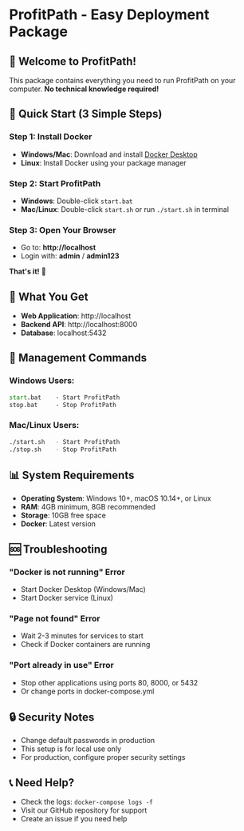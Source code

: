 # ProfitPath - Easy Deployment Package

## 🎉 Welcome to ProfitPath!

This package contains everything you need to run ProfitPath on your computer. 
**No technical knowledge required!**

## 🚀 Quick Start (3 Simple Steps)

### Step 1: Install Docker
- **Windows/Mac**: Download and install [Docker Desktop](https://www.docker.com/products/docker-desktop/)
- **Linux**: Install Docker using your package manager

### Step 2: Start ProfitPath
- **Windows**: Double-click `start.bat`
- **Mac/Linux**: Double-click `start.sh` or run `./start.sh` in terminal

### Step 3: Open Your Browser
- Go to: **http://localhost**
- Login with: **admin** / **admin123**

**That's it!** 🎉

## 📱 What You Get

- **Web Application**: http://localhost
- **Backend API**: http://localhost:8000
- **Database**: localhost:5432

## 🔧 Management Commands

### Windows Users:
```cmd
start.bat    - Start ProfitPath
stop.bat     - Stop ProfitPath
```

### Mac/Linux Users:
```bash
./start.sh   - Start ProfitPath
./stop.sh    - Stop ProfitPath
```

## 📊 System Requirements

- **Operating System**: Windows 10+, macOS 10.14+, or Linux
- **RAM**: 4GB minimum, 8GB recommended
- **Storage**: 10GB free space
- **Docker**: Latest version

## 🆘 Troubleshooting

### "Docker is not running" Error
- Start Docker Desktop (Windows/Mac)
- Start Docker service (Linux)

### "Page not found" Error
- Wait 2-3 minutes for services to start
- Check if Docker containers are running

### "Port already in use" Error
- Stop other applications using ports 80, 8000, or 5432
- Or change ports in docker-compose.yml

## 🔒 Security Notes

- Change default passwords in production
- This setup is for local use only
- For production, configure proper security settings

## 📞 Need Help?

- Check the logs: `docker-compose logs -f`
- Visit our GitHub repository for support
- Create an issue if you need help
